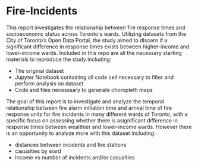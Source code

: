 # Fire-Incidents
This report investigates the relationship between fire response times and socioeconomic status across Toronto's wards. Utilizing datasets from the City of Toronto’s Open Data Portal, the study aimed to discern if a significant difference in response times exists between higher-income and lower-income wards. Included in this repo are all the necessary starting materials to reproduce the study including:

- The original dataset
- Jupyter Notebook containing all code cell necessary to filter and perform analysis on dataset
- Code and files necesssary to generate choropleth maps

  
The goal of this report is to investigate and analyze the temporal relationship between fire alarm initiation time and arrival time of fire response units for fire incidents in many different wards of Toronto, with a specific focus on assessing whether there is asignificant difference in response times between wealthier and lower-income wards. However there is an opportunity to analyze more with this dataset including:
- distances between incidents and fire stations
- casualties by ward
- income vs number of incidents and/or casualties

